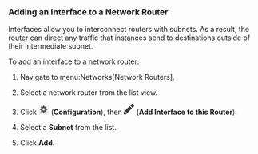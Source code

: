 ### Adding an Interface to a Network Router

Interfaces allow you to interconnect routers with subnets. As a result,
the router can direct any traffic that instances send to destinations
outside of their intermediate subnet.

To add an interface to a network router:

1.  Navigate to menu:Networks\[Network Routers\].

2.  Select a network router from the list view.

3.  Click ![Configuration](/images/1847.png) (**Configuration**), then
    ![Add Interface to this Router](/images/1851.png) (**Add Interface
    to this Router**).

4.  Select a **Subnet** from the list.

5.  Click **Add**.
